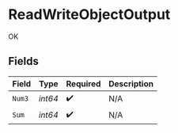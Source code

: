 # ReadWriteObjectOutput

OK


## Fields

| Field              | Type               | Required           | Description        |
| ------------------ | ------------------ | ------------------ | ------------------ |
| `Num3`             | *int64*            | :heavy_check_mark: | N/A                |
| `Sum`              | *int64*            | :heavy_check_mark: | N/A                |